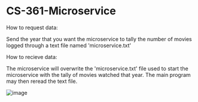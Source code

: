 # CS-361-Microservice

How to request data:

Send the year that you want the microservice to tally the number of movies logged through a text file named 'microservice.txt'




How to recieve data:

The microservice will overwrite the 'microservice.txt' file used to start the microservice with the tally of movies watched that year.  The main program may then reread the text file.


![image](https://user-images.githubusercontent.com/102493952/236855391-b3ee2e7f-b75a-4abc-a95a-4683f76584bf.png)
